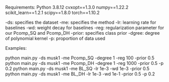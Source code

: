 Requirements:
Python 3.8.12
cvxopt==1.3.0
numpy==1.22.2
scikit_learn==1.2.1
scipy==1.8.0
torch==1.10.2

-ds: specifies the dataset
-me: specifies the method
-lr: learning rate for baselines
-wd: weight decay for baselines
-reg: regularization parameter for our Pcomp_SQ and Pcomp_DH
-prior: specifies class prior
-dgree: degree of polynomial kernel
-p: proportion of data used


Examples:

python main.py -ds musk1 -me Pcomp_SQ -degree 1 -reg 100 -prior 0.5
python main.py -ds musk1 -me Pcomp_DH -degree 1 -reg 1000 -prior 0.5 -p 0.2
python main.py -ds musk1 -me BL_SQ -lr 1e-3 -wd 1e-3 -prior 0.5
python main.py -ds musk1 -me BL_DH -lr 1e-3 -wd 1e-1 -prior 0.5 -p 0.2
